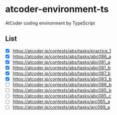 # atcoder-environment-ts

AtCoder coding environment by TypeScript

## List

- [x] https://atcoder.jp/contests/abs/tasks/practice_1
- [x] https://atcoder.jp/contests/abs/tasks/abc086_a
- [x] https://atcoder.jp/contests/abs/tasks/abc081_a
- [x] https://atcoder.jp/contests/abs/tasks/abc081_b
- [x] https://atcoder.jp/contests/abs/tasks/abc087_b
- [x] https://atcoder.jp/contests/abs/tasks/abc083_b
- [ ] https://atcoder.jp/contests/abs/tasks/abc088_b
- [ ] https://atcoder.jp/contests/abs/tasks/abc085_b
- [ ] https://atcoder.jp/contests/abs/tasks/abc085_c
- [ ] https://atcoder.jp/contests/abs/tasks/arc065_a
- [ ] https://atcoder.jp/contests/abs/tasks/arc089_a
